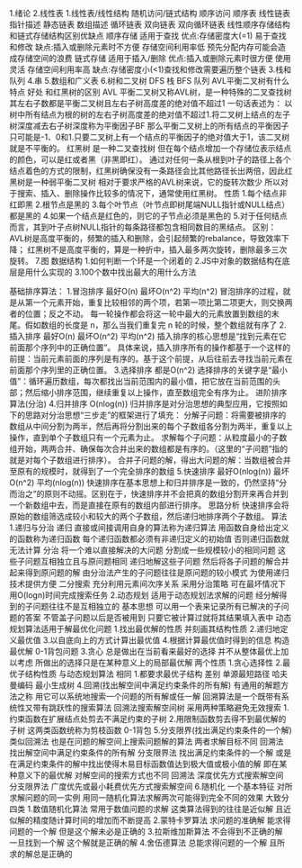 1.绪论
2.线性表
    1.线性表/线性结构 随机访问/链式结构 顺序访问
        顺序表
        线性链表    指针描述
        静态链表    数组描述
        循环链表
        双向链表
        双向循环链表
    线性顺序存储结构和链式存储结构区别优缺点
        顺序存储 适用于查找
            优点:存储密度大(=1) 易于查找和修改
            缺点:插入或删除元素时不方便 存储空间利用率低
                预先分配内存可能会造成存储空间的浪费
        链式存储  适用于插入/删除
            优点:插入或删除元素时很方便 使用灵活 存储空间利用率高
            缺点:存储密度小(<1)查找和修改需要遍历整个链表
3.栈和队列
4.串
5.数组和广义表
6.树和二叉树
    DFS 栈
    BFS 队列
    AVL平衡二叉树有什么特点 好处 和红黑树的区别
    AVL
        平衡二叉树又称AVL树，是一种特殊的二叉查找树
        其左右子数都是平衡二叉树且左右子树高度差的绝对值不超过1
        一句话表述为：
        以树中所有结点为根的树的左右子树高度差的绝对值不超过1.将二叉树上结点的左子树深度减去右子树深度称为平衡因子BF
        那么平衡二叉树上的所有结点的平衡因子只可能是-1、0和1.只要二叉树上有一个结点的平衡因子的绝对值大于1，该二叉树就是不平衡的。
    红黑树
        是一种二叉查找树
        但在每个结点增加一个存储位表示结点的颜色，可以是红或者黑（非黑即红）。
        通过对任何一条从根到叶子的路径上各个结点着色的方式的限制，红黑树确保没有一条路径会比其他路径长出两倍，因此红黑树是一种弱平衡二叉树
        相对于要求严格的AVL树来说，它的旋转次数少
        所以对于搜索、插入、删除操作比较多的情况下，通常使用红黑树。
        性质
            1.每个结点非红即黑
            2.根节点是黑的
            3.每个叶节点（叶节点即树尾端NULL指针或NULL结点）都是黑的
            4.如果一个结点是红色的，则它的子节点必须是黑色的
            5.对于任何结点而言，其到叶子点树NULL指针的每条路径都包含相同数目的黑结点。
    区别：
        AVL树是高度平衡的，频繁的插入和删除，会引起频繁的rebalance，导致效率下降；
        红黑树不是高度平衡的，算是一种折中，插入最多两次旋转，删除最多三次旋转。
7.图
数据结构
1.如何判断一个环是一个闭着的
2.JS中对象的数据结构在底层是用什么实现的
3.100个数中找出最大的用什么方法

基础排序算法：
    1.冒泡排序 最好O(n) 最坏O(n^2) 平均(n^2)
        冒泡排序的过程，就是从第一个元素开始，重复比较相邻的两个项，若第一项比第二项更大，则交换两者的位置；反之不动。
        每一轮操作都会将这一轮中最大的元素放置到数组的末尾。假如数组的长度是 n，那么当我们重复完 n 轮的时候，整个数组就有序了
    2.插入排序 最好O(n) 最坏O(n^2) 平均(n^2)
        插入排序的核心思想是“找到元素在它前面那个序列中的正确位置”。
        具体来说，插入排序所有的操作都基于一个这样的前提：当前元素前面的序列是有序的。基于这个前提，从后往前去寻找当前元素在前面那个序列里的正确位置。
    3.选择排序 都是O(n^2)
        选择排序的关键字是“最小值”：循环遍历数组，每次都找出当前范围内的最小值，把它放在当前范围的头部；然后缩小排序范围，继续重复以上操作，直至数组完全有序为止。
进阶排序算法(分治)
    4.归并排序 O(nlog(n))
        归并排序是对分治思想的典型应用，它按照如下的思路对分治思想“三步走”的框架进行了填充：
            分解子问题：将需要被排序的数组从中间分割为两半，然后再将分割出来的每个子数组各分割为两半，重复以上操作，直到单个子数组只有一个元素为止。
            求解每个子问题：从粒度最小的子数组开始，两两合并、确保每次合并出来的数组都是有序的。（这里的“子问题”指的就是对每个子数组进行排序）。
            合并子问题的解，得出大问题的解：当数组被合并至原有的规模时，就得到了一个完全排序的数组
    5.快速排序 最好O(nlog(n)) 最坏O(n^2) 平均(nlog(n))
        快速排序在基本思想上和归并排序是一致的，仍然坚持“分而治之”的原则不动摇。区别在于，快速排序并不会把真的数组分割开来再合并到一个新数组中去，而是直接在原有的数组内部进行排序。
        思路分析
            快速排序会将原始的数组筛选成较小和较大的两个子数组，然后递归地排序两个子数组。
算法
1.递归与分治
    递归
        直接或间接调用自身的算法称为递归算法 用函数自身给出定义的函数称为递归函数
        每个递归函数都必须有非递归定义的初始值 否则递归函数就无法计算
    分治
        将一个难以直接解决的大问题 分割成一些规模较小的相同问题 这些子问题互相独立且与原问题相同
        递归地解这些子问题 然后将各子问题的解合并起来得到原问题的解
        由分治法产生的子问题往往是原问题的较小模式 为使用递归技术提供方便
    二分搜索
        充分利用元素间次序关系 采用分治策略 可在最坏情况下用O(logn)时间完成搜索任务
2.动态规划
    适用于动态规划法求解的问题 经分解得到的子问题往往不是互相独立的
    基本思想
        可以用一个表来记录所有已解决的子问题的答案 不管盖子问题以后是否被用到 只要它被计算过就将其结果填入表中
    动态规划算法适用于解最优化问题
        1.找出最优解的性质 并刻画其结构性质
        2.递归地定义最优值
        3.以自底向上的方式计算出最优值
        4.根据计算最优值时得到的信息 构造最优解
    0-1背包问题
3.贪心
    总是做出在当前看来最好的选择
    并不从整体最优上加以考虑 所做出的选择只是在某种意义上的局部最优解
    两个性质
        1.贪心选择性
        2.最优子结构性质
    与动态规划算法
    相同
        1.都要求最优子结构
    差别
    单源最短路径
    哈夫曼编码
    最小生成树
4.回溯(找出解空间中满足约束条件的所有解)
    有通用的解题方法之称 用它可以系统地搜索一个问题的所有解或任一解
    回溯算法是一个既带有系统性又带有跳跃性的搜索算法
    回溯法搜索解空间树 采用两种策略避免无效搜索
        1.约束函数在扩展结点处剪去不满足约束的子树
        2.用限制函数剪去得不到最优解的子树
        这两类函数统称为剪枝函数
    0-1背包
5.分支限界(找出满足约束条件的一个解)
    类似回溯法 也是在问题的解空间上搜索问题解的算法
    两者求解目标不同
        回溯法
            找出解空间中满足约束条件的所有解
        分支限界法
            找出满足约束条件的一个解
            或是在满足约束条件的解中找出使得木易目标函数值达到极大值或极小值的解
            即在某种意义下的最优解
    对解空间的搜索方式也不同
        回溯法
            深度优先方式搜索解空间
        分支限界法
            广度优先或最小耗费优先方式搜索解空间
6.随机化
    一个基本特征 对所求解问题的同一实例 用同一随机化算法求解两次可能得到完全不同的效果
    大致分四类
        1.数值随机化算法
            常用于数值问题的求解 这类算法得到的往往是近似解 且近似解的精度随计算时间的增加而不断提高
        2.蒙特卡罗算法
            求问题的准确解
            能求得问题的一个解 但是这个解未必是正确的
        3.拉斯维加斯算法
            不会得到不正确的解
            一旦找到一个解 这个解就是正确的解
        4.舍伍德算法
            总能求得问题的一个解 且所求的解总是正确的